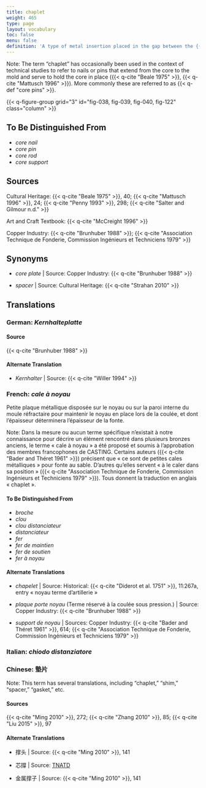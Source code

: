 ```yaml
---
title: chaplet
weight: 465
type: page
layout: vocabulary
toc: false
menu: false
definition: 'A type of metal insertion placed in the gap between the {{< q-def "core" >}} and the outer mold as a spacer to hold the core in place during the casting operation. A number of these are placed strategically throughout the mold. They are most often made of an alloy similar to that of the surrounding metal, as they will become embedded in the cast. In modern foundries, chaplets are mainly used in {{< q-def "sand casting" >}}, but they have been encountered in historic lost-wax castings as well.'
---
```


<div class="backmatter">
Note: The term “chaplet” has occasionally been used in the context of technical studies to refer to nails or pins that extend from the core to the mold and serve to hold the core in place ({{< q-cite "Beale 1975" >}}, {{< q-cite "Mattusch 1996" >}}). More commonly these are referred to as {{< q-def "core pins" >}}.
</div>

{{< q-figure-group grid="3" id="fig-038, fig-039, fig-040, fig-122" class="column" >}}

## To Be Distinguished From

- *core nail*
- *core pin*
- *core rod*
- *core support*

## Sources

Cultural Heritage: {{< q-cite "Beale 1975" >}}, 40; {{< q-cite "Mattusch 1996" >}}, 24; {{< q-cite "Penny 1993" >}}, 298; {{< q-cite "Salter and Gilmour n.d." >}}

Art and Craft Textbook: {{< q-cite "McCreight 1996" >}}

Copper Industry: {{< q-cite "Brunhuber 1988" >}}; {{< q-cite "Association Technique de Fonderie, Commission Ingénieurs et Techniciens 1979" >}}

## Synonyms

- *core plate* | Source: Copper Industry: {{< q-cite "Brunhuber 1988" >}}

- *spacer* | Source: Cultural Heritage: {{< q-cite "Strahan 2010" >}}

## Translations

<div class="accordion">

### **German**: *Kernhalteplatte*

#### Source

{{< q-cite "Brunhuber 1988" >}}

#### Alternate Translation

- *Kernhalter* | Source: {{< q-cite "Willer 1994" >}}

### **French**: *cale à noyau*

Petite plaque métallique disposée sur le noyau ou sur la paroi interne du moule réfractaire pour maintenir le noyau en place lors de la coulée, et dont l’épaisseur déterminera l’épaisseur de la fonte.

<div class="backmatter">
Note: Dans la mesure ou aucun terme spécifique n’existait à notre connaissance pour décrire un élément rencontré dans plusieurs bronzes anciens, le terme « cale à noyau » a été proposé et soumis à l’approbation des membres francophones de CASTING. Certains auteurs ({{< q-cite "Bader and Théret 1961" >}}) précisent que « ce sont de petites cales métalliques » pour fonte au sable. D’autres qu’elles servent « à le caler dans sa position » ({{< q-cite "Association Technique de Fonderie, Commission Ingénieurs et Techniciens 1979" >}}). Tous donnent la traduction en anglais « chaplet ».
</div>

#### To Be Distinguished From

- *broche*
- *clou*
- *clou distanciateur*
- *distanciateur*
- *fer*
- *fer de maintien*
- *fer de soutien*
- *fer à noyau*

#### Alternate Translations

- *chapelet* | Source: Historical: {{< q-cite "Diderot et al. 1751" >}}, 11:267a, entry « noyau terme d’artillerie »

- *plaque porte noyau* (Terme réservé à la coulée sous pression.) | Source: Copper Industry: {{< q-cite "Brunhuber 1988" >}}

- *support de noyau* | Sources: Copper Industry: {{< q-cite "Bader and Théret 1961" >}}, 614; {{< q-cite "Association Technique de Fonderie, Commission Ingénieurs et Techniciens 1979" >}}

### **Italian**: *chiodo distanziatore*

### **Chinese**: 墊片

<div class="backmatter">
Note: This term has several translations, including “chaplet,” “shim,” “spacer,” “gasket,” etc.
</div>

#### Sources

{{< q-cite "Ming 2010" >}}, 272; {{< q-cite "Zhang 2010" >}}, 85; {{< q-cite "Liu 2015" >}}, 97

#### Alternate Translations

- 撑头 | Source: {{< q-cite "Ming 2010" >}}, 141

- 芯撐 | Source: [TNATD](https://terms.naer.edu.tw/detail/1262400/?index=4)

- 金属撑子 | Source: {{< q-cite "Ming 2010" >}}, 141

</div>
